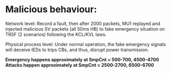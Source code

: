 # Malicious behaviour:

Network level: Record a fault, then after 2000 packets, MU1 replayed and injected malicious SV packets (all 50ms HB) to fake emergency situation on TRSF (2 scenarios) following the KCL/KVL laws.

Physical process level: Under normal operation, the fake emergency signals will deceive IEDs to trips CBs, and thus, disrupt power transmission.

**Emergency happens approximately at SmpCnt = 500-700, 4500-4700**
**Attacks happen approximately at SmpCnt = 2500-2700, 6500-6700**